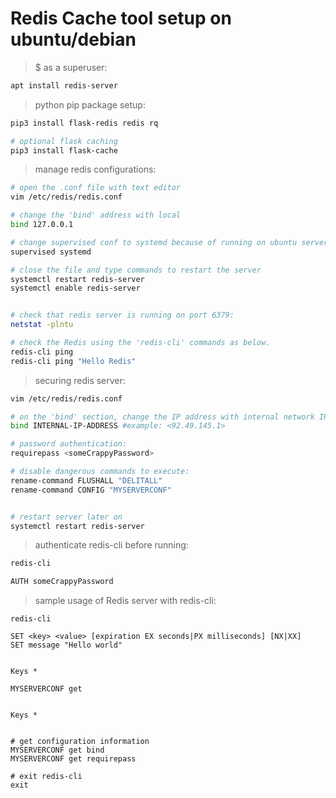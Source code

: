 # Redis Cache tool setup on ubuntu/debian

> $ as a superuser:

```bash
apt install redis-server
```

> python pip package setup:

```bash
pip3 install flask-redis redis rq

# optional flask caching
pip3 install flask-cache
```

> manage redis configurations:

```bash
# open the .conf file with text editor
vim /etc/redis/redis.conf

# change the 'bind' address with local
bind 127.0.0.1

# change supervised conf to systemd because of running on ubuntu server
supervised systemd

# close the file and type commands to restart the server
systemctl restart redis-server
systemctl enable redis-server


# check that redis server is running on port 6379:
netstat -plntu

# check the Redis using the 'redis-cli' commands as below.
redis-cli ping
redis-cli ping "Hello Redis"
```

> securing redis server:

```bash
vim /etc/redis/redis.conf

# on the 'bind' section, change the IP address with internal network IP address.
bind INTERNAL-IP-ADDRESS #example: <92.49.145.1>

# password authentication:
requirepass <someCrappyPassword>

# disable dangerous commands to execute:
rename-command FLUSHALL "DELITALL"
rename-command CONFIG "MYSERVERCONF"


# restart server later on
systemctl restart redis-server
```

> authenticate redis-cli before running:

```bash
redis-cli

AUTH someCrappyPassword
```

> sample usage of Redis server with redis-cli:

```
redis-cli

SET <key> <value> [expiration EX seconds|PX milliseconds] [NX|XX]
SET message "Hello world"


Keys *

MYSERVERCONF get 


Keys *


# get configuration information
MYSERVERCONF get bind
MYSERVERCONF get requirepass

# exit redis-cli
exit
```
